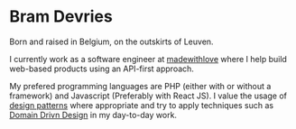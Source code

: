 # Bram Devries

Born and raised in Belgium, on the outskirts of Leuven. 

I currently work as a software engineer at [madewithlove](https://madewithlove.com/) where I help build web-based products using an API-first approach.

My prefered programming languages are PHP (either with or without a framework) and Javascript (Preferably with React JS). 
I value the usage of [design patterns](https://sourcemaking.com/design_patterns) where appropriate and try to apply techniques such as [Domain Drivn Design](https://dddcommunity.org/learning-ddd/what_is_ddd/) in my day-to-day work.
